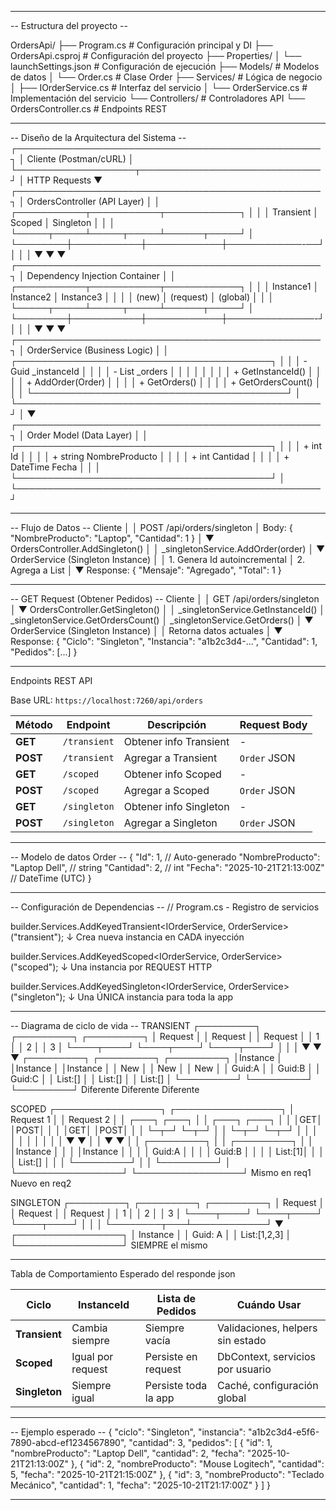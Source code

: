------------------------------------------------------------------------------------
-- Estructura del proyecto --

OrdersApi/
├── Program.cs                    # Configuración principal y DI
├── OrdersApi.csproj             # Configuración del proyecto
├── Properties/
│   └── launchSettings.json      # Configuración de ejecución
├── Models/                      #  Modelos de datos
│   └── Order.cs                 # Clase Order
├── Services/                    #  Lógica de negocio
│   ├── IOrderService.cs        # Interfaz del servicio
│   └── OrderService.cs         # Implementación del servicio
└── Controllers/                 #  Controladores API
    └── OrdersController.cs      # Endpoints REST

------------------------------------------------------------------------------------



-- Diseño de la Arquitectura del Sistema --
┌─────────────────────────────────────────────────┐
│              Cliente (Postman/cURL)             │
└───────────────────┬─────────────────────────────┘
                    │ HTTP Requests
                    ▼
┌─────────────────────────────────────────────────┐
│          OrdersController (API Layer)           │
│  ┌───────────┬───────────┬────────────┐         │
│  │ Transient │  Scoped   │ Singleton  │         │
│  └─────┬─────┴─────┬─────┴──────┬─────┘         │
└────────┼───────────┼────────────┼────────────-──┘
         │           │            │
         ▼           ▼            ▼
┌─────────────────────────────────────────────────┐
│         Dependency Injection Container          │
│  ┌───────────┬───────────┬────────────┐         │
│  │ Instance1 │ Instance2 │ Instance3  │         │
│  │  (new)    │ (request) │  (global)  │         │
│  └─────┬─────┴─────┬─────┴──────┬─────┘         │
└────────┼───────────┼────────────┼──────────────-┘
         │           │            │
         ▼           ▼            ▼
┌─────────────────────────────────────────────────┐
│           OrderService (Business Logic)         │
│  ┌─────────────────────────────────────────┐    │ 
│  │ - Guid _instanceId                      │    │
│  │ - List<Order> _orders                   │    │
│  │                                         │    │
│  │ + GetInstanceId()                       │    │
│  │ + AddOrder(Order)                       │    │
│  │ + GetOrders()                           │    │
│  │ + GetOrdersCount()                      │    │ 
│  └─────────────────────────────────────────┘    │
└─────────────────────────────────────────────────┘
         │
         ▼
┌─────────────────────────────────────────────────┐
│           Order Model (Data Layer)              │
│  ┌─────────────────────────────────────────┐    │
│  │ + int Id                                │    │
│  │ + string NombreProducto                 │    │
│  │ + int Cantidad                          │    │
│  │ + DateTime Fecha                        │    │
│  └─────────────────────────────────────────┘    │
└─────────────────────────────────────────────────┘

------------------------------------------------------------------------------------

-- Flujo de Datos --
Cliente
  │
  │ POST /api/orders/singleton
  │ Body: { "NombreProducto": "Laptop", "Cantidad": 1 }
  │
  ▼
OrdersController.AddSingleton()
  │
  │ _singletonService.AddOrder(order)
  │
  ▼
OrderService (Singleton Instance)
  │
  │ 1. Genera Id autoincremental
  │ 2. Agrega a List<Order>
  │
  ▼
Response: { "Mensaje": "Agregado", "Total": 1 }

------------------------------------------------------------------------------------
-- GET Request (Obtener Pedidos) --
Cliente
  │
  │ GET /api/orders/singleton
  │
  ▼
OrdersController.GetSingleton()
  │
  │ _singletonService.GetInstanceId()
  │ _singletonService.GetOrdersCount()
  │ _singletonService.GetOrders()
  │
  ▼
OrderService (Singleton Instance)
  │
  │ Retorna datos actuales
  │
  ▼
Response: {
  "Ciclo": "Singleton",
  "Instancia": "a1b2c3d4-...",
  "Cantidad": 1,
  "Pedidos": [...]
}

------------------------------------------------------------------------------------
 Endpoints REST API

 Base URL: `https://localhost:7260/api/orders`

| Método | Endpoint | Descripción | Request Body |
|--------|----------|-------------|--------------|
| **GET** | `/transient` | Obtener info Transient | - |
| **POST** | `/transient` | Agregar a Transient | `Order` JSON |
| **GET** | `/scoped` | Obtener info Scoped | - |
| **POST** | `/scoped` | Agregar a Scoped | `Order` JSON |
| **GET** | `/singleton` | Obtener info Singleton | - |
| **POST** | `/singleton` | Agregar a Singleton | `Order` JSON |

------------------------------------------------------------------------------------
-- Modelo de datos Order --
{
  "Id": 1,                           // Auto-generado
  "NombreProducto": "Laptop Dell",   // string
  "Cantidad": 2,                     // int
  "Fecha": "2025-10-21T21:13:00Z"   // DateTime (UTC)
}

------------------------------------------------------------------------------------


--  Configuración de Dependencias --
 // Program.cs - Registro de servicios

builder.Services.AddKeyedTransient<IOrderService, OrderService>("transient");
  ↓
  Crea nueva instancia en CADA inyección

builder.Services.AddKeyedScoped<IOrderService, OrderService>("scoped");
  ↓
  Una instancia por REQUEST HTTP

builder.Services.AddKeyedSingleton<IOrderService, OrderService>("singleton");
  ↓
  Una ÚNICA instancia para toda la app

------------------------------------------------------------------------------------ 
-- Diagrama de ciclo de vida --
TRANSIENT
┌─────────┐  ┌─────────┐  ┌─────────┐
│ Request │  │ Request │  │ Request │
│    1    │  │    2    │  │    3    │
└────┬────┘  └────┬────┘  └────┬────┘
     │            │            │
     ▼            ▼            ▼
┌─────────┐  ┌─────────┐  ┌─────────┐
│Instance │  │Instance │  │Instance │
│   New   │  │   New   │  │   New   │
│  Guid:A │  │  Guid:B │  │  Guid:C │
│ List:[] │  │ List:[] │  │ List:[] │
└─────────┘  └─────────┘  └─────────┘
  Diferente    Diferente    Diferente


SCOPED
┌─────────────────┐  ┌─────────────────┐
│    Request 1    │  │    Request 2    │
│  ┌───┐   ┌───┐  │  │  ┌───┐   ┌───┐  │
│  │GET│   │POST│ │  │  │GET│   │POST│ │
│  └─┬─┘   └─┬─┘  │  │  └─┬─┘   └─┬─┘  │
│    │       │    │  │    │       │    │
│    ▼       ▼    │  │    ▼       ▼    │
│  ┌─────────┐    │  │  ┌─────────┐    │
│  │Instance │    │  │  │Instance │    │
│  │ Guid:A  │    │  │  │ Guid:B  │    │
│  │ List:[1]│    │  │  │ List:[] │    │
│  └─────────┘    │  │  └─────────┘    │
└─────────────────┘  └─────────────────┘
   Mismo en req1       Nuevo en req2


SINGLETON
┌─────────┐  ┌─────────┐  ┌─────────┐
│ Request │  │ Request │  │ Request │
│    1    │  │    2    │  │    3    │
└────┬────┘  └────┬────┘  └────┬────┘
     │            │            │
     └────────┬───┴────────────┘
              ▼
     ┌─────────────────┐
     │    Instance     │
     │    Guid: A      │
     │  List:[1,2,3]   │
     └─────────────────┘
       SIEMPRE el mismo

------------------------------------------------------------------------------------ 
 Tabla de Comportamiento Esperado del responde json

| Ciclo | InstanceId | Lista de Pedidos | Cuándo Usar |
|-------|-----------|------------------|-------------|
| **Transient** | Cambia siempre | Siempre vacía | Validaciones, helpers sin estado |
| **Scoped** | Igual por request | Persiste en request | DbContext, servicios por usuario |
| **Singleton** | Siempre igual | Persiste toda la app | Caché, configuración global |
------------------------------------------------------------------------------------
-- Ejemplo esperado --
{
  "ciclo": "Singleton",
  "instancia": "a1b2c3d4-e5f6-7890-abcd-ef1234567890",
  "cantidad": 3,
  "pedidos": [
    {
      "id": 1,
      "nombreProducto": "Laptop Dell",
      "cantidad": 2,
      "fecha": "2025-10-21T21:13:00Z"
    },
    {
      "id": 2,
      "nombreProducto": "Mouse Logitech",
      "cantidad": 5,
      "fecha": "2025-10-21T21:15:00Z"
    },
    {
      "id": 3,
      "nombreProducto": "Teclado Mecánico",
      "cantidad": 1,
      "fecha": "2025-10-21T21:17:00Z"
    }
  ]
}

------------------------------------------------------------------------------------
